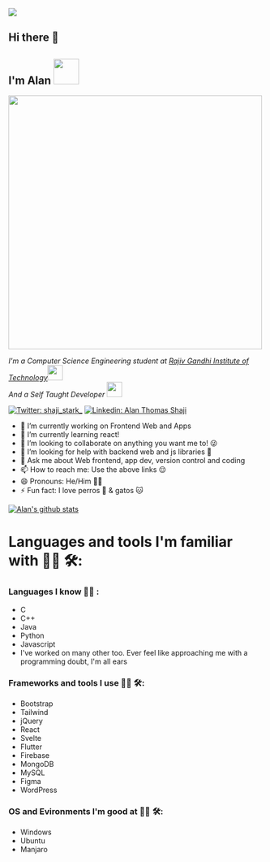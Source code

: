 ![](https://komarev.com/ghpvc/?username=shaji-stark&color=green&style=plastic)
## Hi there 👋
## I'm Alan <img src="https://media.giphy.com/media/vOX78lMCTEgZa/giphy.gif" width="50">

<img align='center' src="justagif.gif" width="500">

<p><em>I'm a Computer Science Engineering student at <a href="http://www.rit.ac.in">Rajiv Gandhi Institute of Technology</a><img src="https://media.giphy.com/media/fYSnHlufseco8Fh93Z/giphy.gif" width="30"></br>And a Self Taught Developer <img src="https://media.giphy.com/media/WUlplcMpOCEmTGBtBW/giphy.gif" width="30"> 
</em></p>

[![Twitter: shaji_stark_](https://img.shields.io/twitter/follow/shaji_stark_?style=social)](https://twitter.com/shaji_stark_)
[![Linkedin: Alan Thomas Shaji](https://img.shields.io/badge/Alan-Thomas-Shaji?style=flat-square&logo=Linkedin&logoColor=white&link=https://www.linkedin.com/in/alan-thomas-shaji)](https://www.linkedin.com/in/alan-thomas-shaji)


- 🔭 I’m currently working on Frontend Web and Apps
- 🌱 I’m currently learning react! 
- 👯 I’m looking to collaborate on anything you want me to! 😜
- 🤔 I’m looking for help with backend web and js libraries 🤔
- 💬 Ask me about Web frontend, app dev, version control and coding 
- 📫 How to reach me: Use the above links 😌
- 😄 Pronouns: He/Him 🏳️‍🌈
- ⚡ Fun fact: I love perros 🐶 & gatos 🐱


[![Alan's github stats](https://github-readme-stats.vercel.app/api?username=shaji-stark&theme=nightowl&show_icons=true)](https://github.com/anuraghazra/github-readme-stats)


# Languages and tools I'm familiar with 👨‍💻 🛠:

### Languages I know 👨‍💻 :

- C
- C++
- Java
- Python
- Javascript
- I've worked on many other too. Ever feel like approaching me with a programming doubt, I'm all ears

### Frameworks and tools I use 👨‍💻 🛠:

- Bootstrap
- Tailwind
- jQuery
- React
- Svelte
- Flutter
- Firebase
- MongoDB
- MySQL
- Figma
- WordPress

### OS and Evironments I'm good at 👨‍💻 🛠:

- Windows
- Ubuntu
- Manjaro
